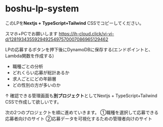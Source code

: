 # boshu-lp-system

このLPを**Nextjs + TypeScript+Tailwind** CSSでコピーしてください。

スマホ+PCでお願いします
https://ih-cloud.click/vi-vi-d/12819343559294925497570007086965129462

LPの応募するボタンを押下後にDynamoDBに保存する(エンドポイントと、Lambda関数を作成する)

- 職種ごとの分析
- どれくらい応募が総計あるか
- 求人ごとにどの年齢層
- どの性別の方が多いのか

↑ 確認できる管理画面も**別プロジェクト**としてNextjs + TypeScript+Tailwind CSSで作成して欲しいです。

次の2つのプロジェクトを順に進めていきます。
①職種を選択して応募できる応募者向けのサイト
②応募データを可視化するための管理者向けのサイト
